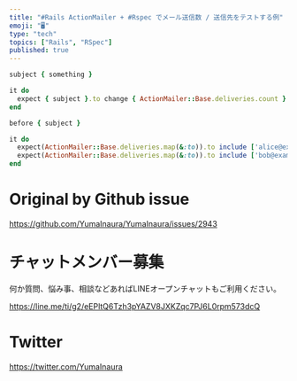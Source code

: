 ```yaml
---
title: "#Rails ActionMailer + #Rspec でメール送信数 / 送信先をテストする例"
emoji: "🖥"
type: "tech"
topics: ["Rails", "RSpec"]
published: true
---
```


```rb
subject { something }

it do
  expect { subject }.to change { ActionMailer::Base.deliveries.count }.by(3)
end

```

```rb
before { subject }

it do
  expect(ActionMailer::Base.deliveries.map(&:to)).to include ['alice@example.com']
  expect(ActionMailer::Base.deliveries.map(&:to)).to include ['bob@example.com', 'carol@example.com']
end

```

# Original by Github issue

https://github.com/YumaInaura/YumaInaura/issues/2943








<!-- Update From Qiita API -->

# チャットメンバー募集


何か質問、悩み事、相談などあればLINEオープンチャットもご利用ください。

https://line.me/ti/g2/eEPltQ6Tzh3pYAZV8JXKZqc7PJ6L0rpm573dcQ





# Twitter


https://twitter.com/YumaInaura


<!-- Update From Qiita API -->



